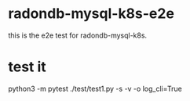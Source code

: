 # radondb-mysql-k8s-e2e

this is the e2e test for radondb-mysql-k8s.

# test it

python3 -m pytest ./test/test1.py -s -v -o log_cli=True